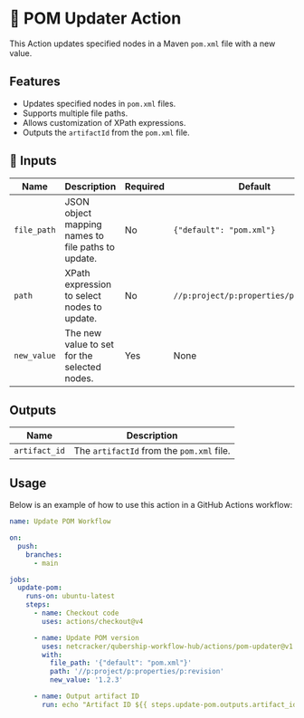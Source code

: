 # 🚀 POM Updater Action

This Action updates specified nodes in a Maven `pom.xml` file with a new value.

## Features

- Updates specified nodes in `pom.xml` files.
- Supports multiple file paths.
- Allows customization of XPath expressions.
- Outputs the `artifactId` from the `pom.xml` file.

## 📌 Inputs

| Name        | Description                                      | Required | Default                |
| ----------- | ------------------------------------------------ | -------- | ---------------------- |
| `file_path` | JSON object mapping names to file paths to update. | No       | `{"default": "pom.xml"}` |
| `path`      | XPath expression to select nodes to update.      | No       | `//p:project/p:properties/p:revision` |
| `new_value` | The new value to set for the selected nodes.     | Yes      | None                   |

## Outputs

| Name          | Description                |
| ------------- | -------------------------- |
| `artifact_id` | The `artifactId` from the `pom.xml` file. |

## Usage

Below is an example of how to use this action in a GitHub Actions workflow:

```yaml
name: Update POM Workflow

on:
  push:
    branches:
      - main

jobs:
  update-pom:
    runs-on: ubuntu-latest
    steps:
      - name: Checkout code
        uses: actions/checkout@v4

      - name: Update POM version
        uses: netcracker/qubership-workflow-hub/actions/pom-updater@v1.0.1
        with:
          file_path: '{"default": "pom.xml"}'
          path: '//p:project/p:properties/p:revision'
          new_value: '1.2.3'

      - name: Output artifact ID
        run: echo "Artifact ID ${{ steps.update-pom.outputs.artifact_id }}"
```
